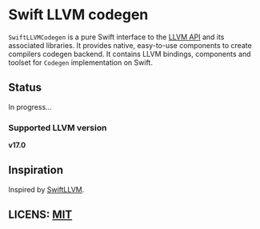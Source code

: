 # Swift LLVM codegen

`SwiftLLVMCodegen` is a pure Swift interface to the [LLVM API](https://llvm.org/docs/) and its associated libraries. It provides
native, easy-to-use components to create compilers codegen backend. It contains LLVM bindings,
components and toolset for `Codegen` implementation on Swift.

## Status

In progress...

### Supported LLVM version

**v17.0**

## Inspiration

Inspired by [SwiftLLVM](https://github.com/llvm-swift/LLVMSwift).

## LICENS: [MIT](LICENSE)
